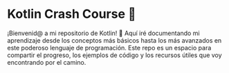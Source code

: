 # Kotlin Crash Course 🚀

¡Bienvenid@ a mi repositorio de Kotlin! 🎉
Aquí iré documentando mi aprendizaje desde los conceptos más básicos hasta los más avanzados en este poderoso lenguaje de programación. Este repo es un espacio para compartir el progreso, los ejemplos de código y los recursos útiles que voy encontrando por el camino.
